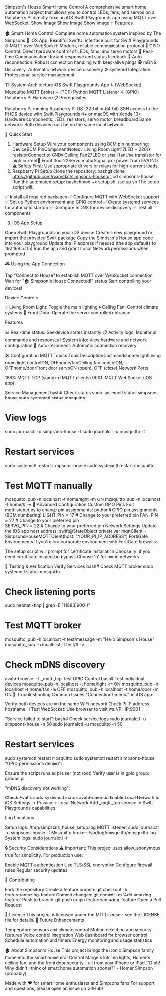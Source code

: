Simpson's House Smart Home Control
A comprehensive smart home automation project that allows you to control LEDs, fans, and servos on a Raspberry Pi directly from an iOS Swift Playgrounds app using MQTT over WebSocket.
Show Image
Show Image
Show Image
✨ Features

🏠 Smart Home Control: Complete home automation system inspired by The Simpsons
📱 iOS App: Beautiful SwiftUI interface built for Swift Playgrounds
🌐 MQTT over WebSocket: Modern, reliable communication protocol
🔧 GPIO Control: Direct hardware control of LEDs, fans, and servo motors
📡 Real-time Communication: Instant response and status feedback
🔄 Auto-reconnection: Robust connection handling with keep-alive pings
🕵️ mDNS Discovery: Automatic network device discovery
⚙️ Systemd Integration: Professional service management

🏗️ System Architecture
iOS Swift Playgrounds App
         ↓ (WebSocket)
    Mosquitto MQTT Broker
         ↓ (TCP)
   Python MQTT Listener
         ↓ (GPIO)
  Raspberry Pi Hardware
📋 Prerequisites

Raspberry Pi running Raspberry Pi OS (32-bit or 64-bit)
SSH access to the Pi
iOS device with Swift Playgrounds 4+ or macOS with Xcode 13+
Hardware components: LEDs, resistors, servo motor, breadboard
Same network: Both devices must be on the same local network

🚀 Quick Start
1. Hardware Setup
Wire your components using BCM pin numbering:
DeviceBCM PinComponentNotes💡 Living Room Light17LED + 220Ω resistorConnect to GND🌀 Ceiling Fan27LED or small fanUse transistor for high current🚪 Front Door22Servo motorSignal pin; power from 5V/GND
⚠️ Safety First: Use appropriate drivers or relays for high-current loads.
2. Raspberry Pi Setup
Clone the repository:
bashgit clone https://github.com/roanvtkc/simpsons-house.git
cd simpsons-house
Run the automated setup:
bashchmod +x setup.sh
./setup.sh
The setup script will:

✅ Install all required packages
✅ Configure MQTT with WebSocket support
✅ Set up Python environment and GPIO control
✅ Create systemd services for automatic startup
✅ Configure mDNS for device discovery
✅ Test all components

3. iOS App Setup

Open Swift Playgrounds on your iOS device
Create a new playground or import the provided Swift package
Copy the Simpson's House app code into your playground
Update the IP address if needed (the app defaults to 192.168.5.115)
Run the app and grant Local Network permissions when prompted

🎮 Using the App
Connection

Tap "Connect to House" to establish MQTT over WebSocket connection
Wait for "🏠 Simpson's House Connected!" status
Start controlling your devices!

Device Controls

💡 Living Room Light: Toggle the main lighting
🌀 Ceiling Fan: Control climate systems
🚪 Front Door: Operate the servo-controlled entrance

Features

📊 Real-time status: See device states instantly
📋 Activity logs: Monitor all commands and responses
ℹ️ System info: View hardware and network configuration
🔄 Auto-reconnect: Automatic connection recovery

🛠️ Configuration
MQTT Topics
TopicDescriptionCommandshome/lightLiving room light controlON, OFFhome/fanCeiling fan controlON, OFFhome/doorFront door servoON (open), OFF (close)
Network Ports

1883: MQTT TCP (standard MQTT clients)
9001: MQTT WebSocket (iOS app)

Service Management
bash# Check status
sudo systemctl status simpsons-house
sudo systemctl status mosquitto

# View logs
sudo journalctl -u simpsons-house -f
sudo journalctl -u mosquitto -f

# Restart services
sudo systemctl restart simpsons-house
sudo systemctl restart mosquitto

# Test MQTT manually
mosquitto_pub -h localhost -t home/light -m ON
mosquitto_sub -h localhost -t home/# -v
🔧 Advanced Configuration
Custom GPIO Pins
Edit mqttlistener.py to change pin assignments:
python# GPIO pin assignments (BCM numbering)
LIGHT_PIN = 17  # Change to your preferred pin
FAN_PIN   = 27  # Change to your preferred pin  
SERVO_PIN = 22  # Change to your preferred pin
Network Settings
Update the iOS app host address:
swift@StateObject private var mqttClient = SimpsonsHouseMQTTClient(host: "YOUR_PI_IP_ADDRESS")
FortiGate Environments
If you're in a corporate environment with FortiGate firewalls:

The setup script will prompt for certificate installation
Choose 'y' if you need certificate inspection bypass
Choose 'n' for home networks

🧪 Testing & Verification
Verify Services
bash# Check MQTT broker
sudo systemctl status mosquitto

# Check listening ports
sudo netstat -tlnp | grep -E "(1883|9001)"

# Test MQTT broker
mosquitto_pub -h localhost -t test/message -m "Hello Simpson's House"
mosquitto_sub -h localhost -t test/# -v

# Check mDNS discovery
avahi-browse -rt _mqtt._tcp
Test GPIO Control
bash# Test individual devices
mosquitto_pub -h localhost -t home/light -m ON
mosquitto_pub -h localhost -t home/fan -m OFF
mosquitto_pub -h localhost -t home/door -m ON
🐛 Troubleshooting
Common Issues
"Connection timeout" in iOS app:

Verify both devices are on the same WiFi network
Check Pi IP address: hostname -I
Test WebSocket: Use browser to visit ws://PI_IP:9001

"Service failed to start":
bash# Check service logs
sudo journalctl -u simpsons-house -n 50
sudo journalctl -u mosquitto -n 50

# Restart services
sudo systemctl restart mosquitto
sudo systemctl restart simpsons-house
"GPIO permissions denied":

Ensure the script runs as pi user (not root)
Verify user is in gpio group: groups pi

"mDNS discovery not working":

Check Avahi: sudo systemctl status avahi-daemon
Enable Local Network in iOS Settings → Privacy → Local Network
Add _mqtt._tcp service in Swift Playgrounds capabilities

Log Locations

Setup logs: /tmp/simpsons_house_setup.log
MQTT listener: sudo journalctl -u simpsons-house -f
Mosquitto broker: /var/log/mosquitto/mosquitto.log
System logs: sudo journalctl -f

🔒 Security Considerations
⚠️ Important: This project uses allow_anonymous true for simplicity. For production use:

Enable MQTT authentication
Use TLS/SSL encryption
Configure firewall rules
Regular security updates

🤝 Contributing

Fork the repository
Create a feature branch: git checkout -b feature/amazing-feature
Commit changes: git commit -m 'Add amazing feature'
Push to branch: git push origin feature/amazing-feature
Open a Pull Request

📄 License
This project is licensed under the MIT License - see the LICENSE file for details.
🎯 Future Enhancements

 Temperature sensors and climate control
 Motion detection and security features
 Voice control integration
 Web dashboard for browser control
 Schedule automation and timers
 Energy monitoring and usage statistics

🏠 About Simpson's House
This project brings the iconic Simpson family home into the smart home era! Control Marge's kitchen lights, Homer's ceiling fan, and the front door security - all from your iPhone or iPad.
"D'oh! Why didn't I think of smart home automation sooner?" - Homer Simpson (probably)

Made with ❤️ for smart home enthusiasts and Simpsons fans
For support and questions, please open an issue on GitHub!
